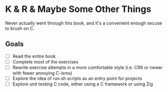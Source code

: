 # K & R & Maybe Some Other Things

Never actually went through this book, and it's a convenient enough excuse
to brush on C.

## Goals

- [ ] Read the entire book
- [ ] Complete most of the exercises
- [ ] Rewrite exercise attempts in a more comfortable style (i.e. C99 or newer with fewer annoying C-isms)
- [ ] Explore the idea of run.sh scripts as an entry point for projects
- [ ] Explore unit testing C code, either using a C framework or using Zig
